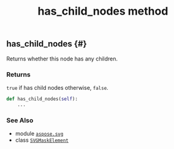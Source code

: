 ﻿---
title: has_child_nodes method
second_title: Aspose.SVG for Python via .NET API References
description: 
type: docs
weight: 190
url: /python-net/aspose.svg/svgmaskelement/has_child_nodes/
is_root: false
---

## has_child_nodes {#}

Returns whether this node has any children.


### Returns 


`true` if has child nodes otherwise, `false`.


```python
def has_child_nodes(self):
    ...
```





### See Also
* module [`aspose.svg`](../../)
* class [`SVGMaskElement`](/svg/python-net/aspose.svg/svgmaskelement)
